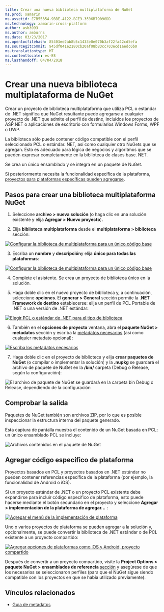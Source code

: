 ```yaml
---
title: Crear una nueva biblioteca multiplataforma de NuGet
ms.prod: xamarin
ms.assetid: E7B55354-9BBE-4122-BCE3-3506B79090DD
ms.technology: xamarin-cross-platform
author: asb3993
ms.author: amburns
ms.date: 03/23/2017
ms.openlocfilehash: 85403ee2ab8b5c1433e0e070b3af22fa42cd5efa
ms.sourcegitcommit: 945df041e2180cb20af08b83cc703ecd1aedc6b0
ms.translationtype: MT
ms.contentlocale: es-ES
ms.lasthandoff: 04/04/2018
---
```

# <a name="creating-a-new-multiplatform-library-for-nuget"></a>Crear una nueva biblioteca multiplataforma de NuGet

Crear un proyecto de biblioteca multiplataforma que utiliza PCL o estándar de .NET significa que NuGet resultante puede agregarse a cualquier proyecto de .NET que admite el perfil de destino, incluidos los proyectos de ASP.NET o aplicaciones de escritorio con formularios Windows Forms, WPF o UWP.

La biblioteca sólo puede contener código compatible con el perfil seleccionado PCL o estándar. NET, así como cualquier otro NuGets que se agregan.
Esto es adecuado para lógica de negocios y algoritmos que se pueden expresar completamente en la biblioteca de clases base. NET.

Se crea un único ensamblado y se integra en un paquete de NuGet.

Si posteriormente necesita la funcionalidad específica de la plataforma, [proyectos para plataformas específicas pueden agregarse](#add-platforms).

## <a name="steps-to-create-a-multiplatform-library-nuget"></a>Pasos para crear una biblioteca multiplataforma NuGet

1. Seleccione **archivo > nueva solución** (o haga clic en una solución existente y elija **Agregar > Nuevo proyecto**).

2. Elija **biblioteca multiplataforma** desde el **multiplataforma > biblioteca** sección:

  [![](single-codebase-images/mulitplatform-library-sml.png "Configurar la biblioteca de multiplataforma para un único código base")](single-codebase-images/mulitplatform-library.png#lightbox)

3. Escriba un **nombre** y **descripción**y elija **único para todas las plataformas**:

  [![](single-codebase-images/single-configure-sml.png "Configurar la biblioteca de multiplataforma para un único código base")](single-codebase-images/single-configure.png#lightbox)

4. Complete el asistente. Se crea un proyecto de biblioteca único en la solución.

5. Haga doble clic en el nuevo proyecto de biblioteca y, a continuación, seleccione **opciones**. El **generar > General** sección permite la **.NET Framework de destino** establecerse: elija un perfil de PCL Portable de .NET o una versión de .NET estándar:

  [![](single-codebase-images/single-choose-type-sml.png "Elegir PCL o estándar de .NET para el tipo de biblioteca")](single-codebase-images/single-choose-type.png#lightbox)

6. También en el **opciones de proyecto** ventana, abra el **paquete NuGet > metadatos** sección y escriba la [metadatos necesarios](~/cross-platform/app-fundamentals/nuget-multiplatform-libraries/metadata.md) (así como cualquier metadato opcional):

  [![](single-codebase-images/single-metadata-sml.png "Escriba los metadatos necesarios")](single-codebase-images/single-metadata.png#lightbox)

7. Haga doble clic en el proyecto de biblioteca y elija **crear paquetes de NuGet** (o compilar o implementar la solución) y la **.nupkg** se guardará el archivo de paquete de NuGet en la **/bin/** carpeta (Debug o Release, según la configuración):

  ![](single-codebase-images/create-nuget-package.png "El archivo de paquete de NuGet se guardará en la carpeta bin Debug o Release, dependiendo de la configuración")


## <a name="verifying-the-output"></a>Comprobar la salida

Paquetes de NuGet también son archivos ZIP, por lo que es posible inspeccionar la estructura interna del paquete generado.

Esta captura de pantalla muestra el contenido de un NuGet basada en PCL: un único ensamblado PCL se incluye:

![](single-codebase-images/nuget-output.png "Archivos contenidos en el paquete de NuGet")

<a name="add-platforms" />

## <a name="adding-platform-specific-code"></a>Agregar código específico de plataforma

Proyectos basados en PCL y proyectos basados en .NET estándar no pueden contener referencias específica de la plataforma (por ejemplo, la funcionalidad de Android o iOS).

Si un proyecto estándar de .NET o un proyecto PCL existente debe expandirse para incluir código específico de plataforma, esto puede hacerse mediante el botón secundario en el proyecto y seleccione **Agregar > implementación de la plataforma de agregar...** :

[![](single-codebase-images/add-later-sml.png "Agregar el menú de la implementación de plataforma")](single-codebase-images/add-later.png#lightbox)

Uno o varios proyectos de plataforma se pueden agregar a la solución y, opcionalmente, se puede convertir la biblioteca de .NET estándar o de PCL existente a un proyecto compartido:

[![](single-codebase-images/add-later-platforms-sml.png "Agregar opciones de plataformas como iOS y Android, proyecto compartido")](single-codebase-images/add-later-platforms-sml.png#lightbox)

Después de convertir a un proyecto compartido, visite la **Project Options > paquete NuGet > ensamblados de referencia**
[sección](~/cross-platform/app-fundamentals/nuget-multiplatform-libraries/platform-specific.md) y asegúrese de que los necesarios se seleccionaron perfiles (para que el NuGet sigue siendo compatible con los proyectos en que se había utilizado previamente).


## <a name="related-links"></a>Vínculos relacionados

- [Guía de metadatos](~/cross-platform/app-fundamentals/nuget-multiplatform-libraries/metadata.md)
